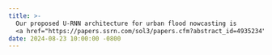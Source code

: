 ```yaml
---
title: >- 
  Our proposed U-RNN architecture for urban flood nowcasting is 
  <a href="https://papers.ssrn.com/sol3/papers.cfm?abstract_id=4935234" target="_blank">preprinted</a>.
date: 2024-08-23 10:00:00 -0800
---
```

